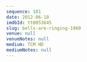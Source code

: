 ```yaml
---
sequence: 181
date: 2012-06-10
imdbId: tt0053645
slug: bells-are-ringing-1960
venue: null
venueNotes: null
medium: TCM HD
mediumNotes: null
---
```

